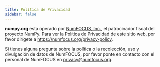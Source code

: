 ```yaml
---
title: Política de Privacidad
sidebar: false
---
```


**numpy.org** está operado por [NumFOCUS, Inc.](https://numfocus.org), el patrocinador fiscal del proyecto NumPy. Para ver la Política de Privacidad de este sitio web, por favor dirígete a https://numfocus.org/privacy-policy.

Si tienes alguna pregunta sobre la política o la recolección, uso y divulgación de datos de NumFOCUS, por favor ponte en contacto con el personal de NumFOCUS en privacy@numfocus.org.
